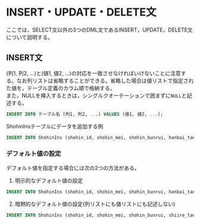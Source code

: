 # INSERT・UPDATE・DELETE文

ここでは，SELECT文以外の3つのDML文であるINSERT，UPDATE，DELETE文について説明する。

## INSERT文
(列1, 列2, ...)と(値1, 値2, ...)の対応を一致させなければいけないことに注意する。なお列リストは省略することができる。省略した場合は値リストで指定された値を，テーブル定義のカラム順で格納する。  
また，NULLを挿入するときは，シングルクオーテーションで囲まずに`NULL`と記述する。
```sql
INSERT INTO テーブル名 (列1, 列2, ...) VALUES (値1, 値2, ...); 
```

ShohinInsテーブルにデータを追加する例
```sql
INSERT INTO ShohinIns (shohin_id, shohin_mei, shohin_bunrui, hanbai_tanka, shiire_tanka, torokubi) VALUES ('0001', 'Tシャツ', '衣服', 1000, 500, '2009-09-29');
```

### デフォルト値の設定
デフォルト値を指定する場合には次の2つの方法がある。
1. 明示的なデフォルト値の設定
```sql
INSERT INTO ShohinIns (shohin_id, shohin_mei, shohin_bunrui, hanbai_tanka, shiire_tanka, torokubi) VALUES ('0001', 'Tシャツ', '衣服', DEFAULT, 500, '2009-09-29');
```

2. 暗黙的なデフォルト値の設定(列リストにも値リストにも記述しない)
```sql
INSERT INTO ShohinIns (shohin_id, shohin_mei, shohin_bunrui, shiire_tanka, torokubi) VALUES ('0001', 'Tシャツ', '衣服', 500, '2009-09-29');
```

